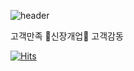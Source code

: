 ![header](https://capsule-render.vercel.app/api?type=Waving&color=aaa&height=130&section=header&text=%20&fontSize=50)

고객만족 💐신장개업💐 고객감동

<!-- 깃헙페이지 공사중 -->

<!-- 기술 태그 
tag from https://shields.io/category/dependencies
logos from https://simpleicons.org/
-->

<!-- PhotoShop
<img src="https://img.shields.io/badge/React-61DAFB?style=flat-square&logo=React&logoColor=black"/>
<img src="https://img.shields.io/badge/Adobe%20Photoshop-31A8FF?style=flat&logo=React&logoColor=black"/>
<img src="https://img.shields.io/badge/React-61DAFB?style=flat&logo=React&logoColor=black"/>
<img src="https://img.shields.io/badge/javaScript-orange?style=flat&logo=42"/> -->

<!-- HITS / 카운터 -->
[![Hits](https://hits.seeyoufarm.com/api/count/incr/badge.svg?url=https%3A%2F%2Fgithub.com%2Fdusunax&count_bg=%2379C83D&title_bg=%23555555&icon=&icon_color=%23E7E7E7&title=hits&edge_flat=false)](https://github.com/dusunax/)
